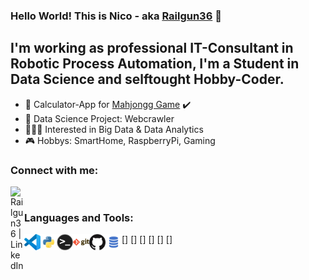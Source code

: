 ### Hello World! This is Nico - aka [Railgun36] 👋


## I'm working as professional IT-Consultant in Robotic Process Automation, I'm a Student in Data Science and selftought Hobby-Coder. 

- 🎲 Calculator-App for [Mahjongg Game] ✔️
- 🚧 Data Science Project: Webcrawler
- 👩🏻‍💻 Interested in Big Data & Data Analytics
- 🎮 Hobbys: SmartHome, RaspberryPi, Gaming

### Connect with me:

[<img align="left" alt="Railgun36 | LinkedIn" width="22px" src="https://cdn.jsdelivr.net/npm/simple-icons@v3/icons/linkedin.svg" />][linkedin]
<br />

### Languages and Tools:

[<img align="left" alt="Visual Studio Code" width="26px" src="https://raw.githubusercontent.com/github/explore/80688e429a7d4ef2fca1e82350fe8e3517d3494d/topics/visual-studio-code/visual-studio-code.png" />]
[<img align="left" alt="Python" width="26px" src=https://raw.githubusercontent.com/github/explore/80688e429a7d4ef2fca1e82350fe8e3517d3494d/topics/python/python.png />]
[<img align="left" alt="Terminal" width="26px" src="https://raw.githubusercontent.com/github/explore/80688e429a7d4ef2fca1e82350fe8e3517d3494d/topics/terminal/terminal.png" />]
[<img align="left" alt="Git" width="26px" src="https://raw.githubusercontent.com/github/explore/80688e429a7d4ef2fca1e82350fe8e3517d3494d/topics/git/git.png" />]
[<img align="left" alt="GitHub" width="26px" src="https://raw.githubusercontent.com/github/explore/78df643247d429f6cc873026c0622819ad797942/topics/github/github.png" />]
[<img align="left" alt="SQL" width="26px" src="https://raw.githubusercontent.com/github/explore/80688e429a7d4ef2fca1e82350fe8e3517d3494d/topics/sql/sql.png" />]

<br />

[linkedin]: https://www.linkedin.com/in/nico-hammersen-16652b216/
[Railgun36]: https://github.com/Railgun36
[Mahjongg Game]: https://github.com/Railgun36/mahjongg-game
